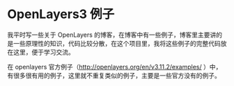 # OpenLayers3 例子

我平时写一些关于 OpenLayers 的博客，在博客中有一些例子，博客里主要讲的是一些原理性的知识，代码比较分散，在这个项目里，我将这些例子的完整代码放在这里，便于学习交流。

在 openlayers 官方例子（http://openlayers.org/en/v3.11.2/examples/ ）中，有很多很有用的例子，这里就不重复类似的例子，主要是一些官方没有的例子。
